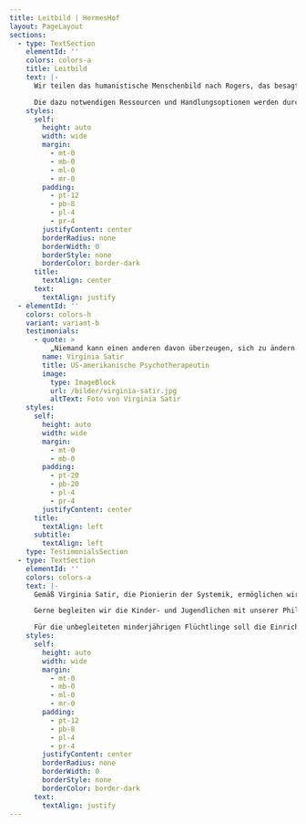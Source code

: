 ```yaml
---
title: Leitbild | HermesHof
layout: PageLayout
sections:
  - type: TextSection
    elementId: ''
    colors: colors-a
    title: Leitbild
    text: |-
      Wir teilen das humanistische Menschenbild nach Rogers, das besagt, dass sich „die Persönlichkeit eines jeden Menschen so entwickeln kann, dass ein Gefühl wahrer Selbstverwirklichung möglich ist. In tiefer Verbundenheit mit den eigenen Fähigkeiten und Talenten zu stehen, bedeutet sich selbst wahrzunehmen, sich anzuerkennen und zu lieben.“

      Die dazu notwendigen Ressourcen und Handlungsoptionen werden durch die systemische Haltung unseres Hauses angestoßen.
    styles:
      self:
        height: auto
        width: wide
        margin:
          - mt-0
          - mb-0
          - ml-0
          - mr-0
        padding:
          - pt-12
          - pb-8
          - pl-4
          - pr-4
        justifyContent: center
        borderRadius: none
        borderWidth: 0
        borderStyle: none
        borderColor: border-dark
      title:
        textAlign: center
      text:
        textAlign: justify
  - elementId: ''
    colors: colors-h
    variant: variant-b
    testimonials:
      - quote: >
          „Niemand kann einen anderen davon überzeugen, sich zu ändern. Jeder von uns hat eine Tür zur Veränderung, die nur von innen geöffnet werden kann“
        name: Virginia Satir
        title: US-amerikanische Psychotherapeutin
        image:
          type: ImageBlock
          url: /bilder/virginia-satir.jpg
          altText: Foto von Virginia Satir
    styles:
      self:
        height: auto
        width: wide
        margin:
          - mt-0
          - mb-0
        padding:
          - pt-20
          - pb-20
          - pl-4
          - pr-4
        justifyContent: center
      title:
        textAlign: left
      subtitle:
        textAlign: left
    type: TestimonialsSection
  - type: TextSection
    elementId: ''
    colors: colors-a
    text: |-
      Gemäß Virginia Satir, die Pionierin der Systemik, ermöglichen wir den Kindern- und Jugendlichen durch eine angemessene Beziehungsarbeit, Alltags- und Organisationsstruktur, Individualität, Partizipation, Respekt und Wertschätzung ihre eigene individuelle Lebenswelt wahrzunehmen und Veränderungsmöglichkeiten erkennen und zulassen zu können. Unsere systemische Haltung bietet die Möglichkeit herausfordernde Muster sowohl aus der Biographie (Herkunftsfamilie und andere Subsysteme), als auch aus dem aktuellen Lebensumfeld (Wohngruppe und andere Subsysteme) zu erkennen und in Veränderung zu bringen.

      Gerne begleiten wir die Kinder- und Jugendlichen mit unserer Philosophie bis hin zum Erwachsen werden in unserem Hause. Wir freuen uns aber auch an einen möglichen Prozess des Zusammenwachsens der Kinder und Jugendlichen mit ihren Herkunftsfamilien beteiligt zu sein.

      Für die unbegleiteten minderjährigen Flüchtlinge soll die Einrichtung HermesHof GmbH & Co. KG eine vorrübergehende oder längerfristige Beheimatung darstellen, die als positiver Lebensort wahrgenommen wird. Die jungen Menschen sollen darin befähigt werden, die einschneidende Lebensgeschichte und deren Erfahrungen anzunehmen, diese aufzuarbeiten, um eine positive neue Perspektive entwickeln und im weiteren Verlauf festigen zu können.
    styles:
      self:
        height: auto
        width: wide
        margin:
          - mt-0
          - mb-0
          - ml-0
          - mr-0
        padding:
          - pt-12
          - pb-8
          - pl-4
          - pr-4
        justifyContent: center
        borderRadius: none
        borderWidth: 0
        borderStyle: none
        borderColor: border-dark
      text:
        textAlign: justify
---
```

